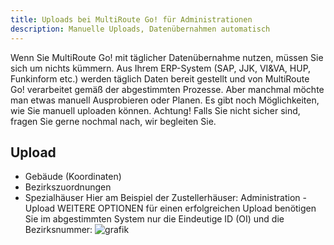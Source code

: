 ```yaml
---
title: Uploads bei MultiRoute Go! für Administrationen
description: Manuelle Uploads, Datenübernahmen automatisch
---
```


Wenn Sie MultiRoute Go! mit täglicher Datenübernahme nutzen, müssen Sie sich um nichts kümmern. Aus Ihrem ERP-System (SAP, JJK, VI&VA, HUP, Funkinform etc.) werden täglich Daten bereit gestellt und von MultiRoute Go! verarbeitet gemäß der abgestimmten Prozesse.
Aber manchmal möchte man etwas manuell Ausprobieren oder Planen. Es gibt noch Möglichkeiten, wie Sie manuell uploaden können.
Achtung! Falls Sie nicht sicher sind, fragen Sie gerne nochmal nach, wir begleiten Sie.

## Upload ##
* Gebäude (Koordinaten)
* Bezirkszuordnungen
* Spezialhäuser
  Hier am Beispiel der Zustellerhäuser:
  Administration - Upload
  WEITERE OPTIONEN
  für einen erfolgreichen Upload benötigen Sie im abgestimmten System nur die Eindeutige ID (OI) und die Bezirksnummer:
  ![grafik](https://github.com/gbconsite/MultiRoute-Go/assets/99329016/643526b5-c9bb-4bca-a9f1-11929637a808)

